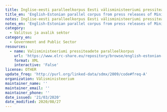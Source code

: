 ```yaml
---
title: Inglise-eesti paralleelkorpus Eesti välisministeeriumi pressiteadetest
title_en: 'English-Estonian parallel corpus from press releases of Ministry of Foreign Affairs of Estonia'
notes: Inglise-eesti paralleelkorpus Eesti välisministeeriumi pressiteadetest
notes_en: 'English-Estonian parallel corpus from press releases of Ministry of Foreign Affairs of Estonia'
category:
  - Valitsus ja avalik sektor
category_en:
  - Government and Public Sector
resources:
  - name: Valisministeeriumi pressiteadete paralleelkorpus
    url: 'https://www.elrc-share.eu/repository/browse/english-estonian-parallel-corpus-from-press-releases-of-ministry-of-foreign-affairs-of-estonia/6d489a22b85811e9a7e100155d0267062934f54f1d284ba8b0b1a730cc755c82/'
    format: XML
    interactive: 'False'
license: OTHER
update_freq: 'http://purl.org/linked-data/sdmx/2009/code#freq-A'
organization: Välisministeerium
maintainer_name: ''
maintainer_email: ''
maintainer_phone: ''
date_issued: '21/03/2020'
date_modified: 2020/08/27
---
```

